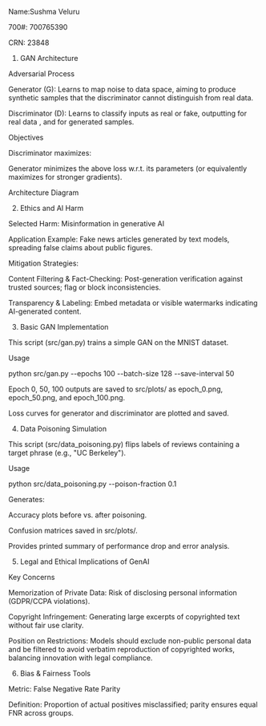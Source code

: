 Name:Sushma Veluru

700#: 700765390

CRN: 23848


1. GAN Architecture

Adversarial Process

Generator (G): Learns to map noise  to data space, aiming to produce synthetic samples  that the discriminator cannot distinguish from real data.

Discriminator (D): Learns to classify inputs as real or fake, outputting  for real data , and  for generated samples.

Objectives

Discriminator maximizes:



Generator minimizes the above loss w.r.t. its parameters (or equivalently maximizes  for stronger gradients).

Architecture Diagram



2. Ethics and AI Harm

Selected Harm: Misinformation in generative AI

Application Example: Fake news articles generated by text models, spreading false claims about public figures.

Mitigation Strategies:

Content Filtering & Fact-Checking: Post-generation verification against trusted sources; flag or block inconsistencies.

Transparency & Labeling: Embed metadata or visible watermarks indicating AI-generated content.

3. Basic GAN Implementation

This script (src/gan.py) trains a simple GAN on the MNIST dataset.

Usage

python src/gan.py --epochs 100 --batch-size 128 --save-interval 50

Epoch 0, 50, 100 outputs are saved to src/plots/ as epoch_0.png, epoch_50.png, and epoch_100.png.

Loss curves for generator and discriminator are plotted and saved.

4. Data Poisoning Simulation

This script (src/data_poisoning.py) flips labels of reviews containing a target phrase (e.g., "UC Berkeley").

Usage

python src/data_poisoning.py --poison-fraction 0.1

Generates:

Accuracy plots before vs. after poisoning.

Confusion matrices saved in src/plots/.

Provides printed summary of performance drop and error analysis.

5. Legal and Ethical Implications of GenAI

Key Concerns

Memorization of Private Data: Risk of disclosing personal information (GDPR/CCPA violations).

Copyright Infringement: Generating large excerpts of copyrighted text without fair use clarity.

Position on Restrictions: Models should exclude non-public personal data and be filtered to avoid verbatim reproduction of copyrighted works, balancing innovation with legal compliance.

6. Bias & Fairness Tools

Metric: False Negative Rate Parity

Definition: Proportion of actual positives misclassified; parity ensures equal FNR across groups.
